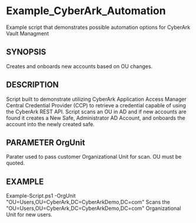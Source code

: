# Example_CyberArk_Automation
Example script that demonstrates possible automation options for CyberArk Vault Managment

## SYNOPSIS
Creates and onboards new accounts based on OU changes.

## DESCRIPTION
Script built to demonstrate utilizing CyberArk Application Access Manager Central Credential Provider (CCP) to retrieve 
a credential capable of using the CyberArk REST API. Script scans an OU in AD and if new accounts are found it creates 
a New Safe, Administrator AD Account, and onboards the account into the newly created safe.

## PARAMETER OrgUnit
Parater used to pass customer Organizational Unit for scan. OU must be quoted.

## EXAMPLE
Example-Script.ps1 -OrgUnit "OU=Users,OU=CyberArk,DC=CyberArkDemo,DC=com"
Scans the "OU=Users,OU=CyberArk,DC=CyberArkDemo,DC=com" Organizational Unit for new users.
